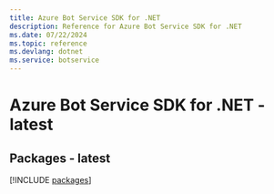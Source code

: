 ```yaml
---
title: Azure Bot Service SDK for .NET
description: Reference for Azure Bot Service SDK for .NET
ms.date: 07/22/2024
ms.topic: reference
ms.devlang: dotnet
ms.service: botservice
---
```

# Azure Bot Service SDK for .NET - latest
## Packages - latest
[!INCLUDE [packages](bot-service-index.md)]